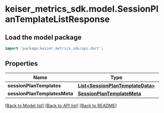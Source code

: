 # keiser_metrics_sdk.model.SessionPlanTemplateListResponse

## Load the model package
```dart
import 'package:keiser_metrics_sdk/api.dart';
```

## Properties
Name | Type | Description | Notes
------------ | ------------- | ------------- | -------------
**sessionPlanTemplates** | [**List&lt;SessionPlanTemplateData&gt;**](SessionPlanTemplateData.md) |  | 
**sessionPlanTemplatesMeta** | [**SessionPlanTemplateMeta**](SessionPlanTemplateMeta.md) |  | 

[[Back to Model list]](../README.md#documentation-for-models) [[Back to API list]](../README.md#documentation-for-api-endpoints) [[Back to README]](../README.md)


